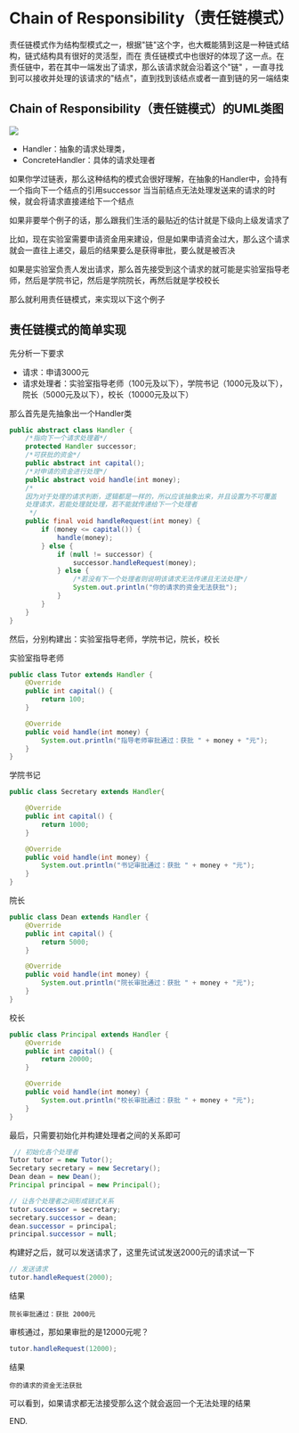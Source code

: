 # Chain of Responsibility（责任链模式）

责任链模式作为结构型模式之一，根据"链"这个字，也大概能猜到这是一种链式结构，链式结构具有很好的灵活型，而在
责任链模式中也很好的体现了这一点。在责任链中，若在其中一端发出了请求，那么该请求就会沿着这个"链"
，一直寻找到可以接收并处理的该请求的"结点"，直到找到该结点或者一直到链的另一端结束

## Chain of Responsibility（责任链模式）的UML类图

![](https://raw.githubusercontent.com/InnoFang/DesignPatterns/master/uml/chain_of_responsibility.png)

 + Handler：抽象的请求处理类，
 + ConcreteHandler：具体的请求处理者

如果你学过链表，那么这种结构的模式会很好理解，在抽象的Handler中，会持有一个指向下一个结点的引用successor
当当前结点无法处理发送来的请求的时候，就会将请求直接递给下一个结点

如果非要举个例子的话，那么跟我们生活的最贴近的估计就是下级向上级发请求了

比如，现在实验室需要申请资金用来建设，但是如果申请资金过大，那么这个请求就会一直往上递交，最后的结果要么是获得审批，要么就是被否决

如果是实验室负责人发出请求，那么首先接受到这个请求的就可能是实验室指导老师，然后是学院书记，然后是学院院长，再然后就是学校校长

那么就利用责任链模式，来实现以下这个例子

## 责任链模式的简单实现

先分析一下要求

 + 请求：申请3000元
 + 请求处理者：实验室指导老师（100元及以下），学院书记（1000元及以下），院长（5000元及以下），校长（10000元及以下）

 那么首先是先抽象出一个Handler类
```java
public abstract class Handler {
    /*指向下一个请求处理着*/
    protected Handler successor;
    /*可获批的资金*/
    public abstract int capital();
    /*对申请的资金进行处理*/
    public abstract void handle(int money);
    /*
    因为对于处理的请求判断，逻辑都是一样的，所以应该抽象出来，并且设置为不可覆盖
    处理请求，若能处理就处理，若不能就传递给下一个处理者
     */
    public final void handleRequest(int money) {
        if (money <= capital()) {
            handle(money);
        } else {
            if (null != successor) {
                successor.handleRequest(money);
            } else {
                /*若没有下一个处理者则说明该请求无法传递且无法处理*/
                System.out.println("你的请求的资金无法获批");
            }
        }
    }
}
```

然后，分别构建出：实验室指导老师，学院书记，院长，校长

实验室指导老师
```java
public class Tutor extends Handler {
    @Override
    public int capital() {
        return 100;
    }

    @Override
    public void handle(int money) {
        System.out.println("指导老师审批通过：获批 " + money + "元");
    }
}
```

学院书记
```java
public class Secretary extends Handler{

    @Override
    public int capital() {
        return 1000;
    }

    @Override
    public void handle(int money) {
        System.out.println("书记审批通过：获批 " + money + "元");
    }
}
```

院长
```java
public class Dean extends Handler {
    @Override
    public int capital() {
        return 5000;
    }

    @Override
    public void handle(int money) {
        System.out.println("院长审批通过：获批 " + money + "元");
    }
}
```

校长
```java
public class Principal extends Handler {
    @Override
    public int capital() {
        return 20000;
    }

    @Override
    public void handle(int money) {
        System.out.println("校长审批通过：获批 " + money + "元");
    }
}
```

最后，只需要初始化并构建处理者之间的关系即可
```java
 // 初始化各个处理者
Tutor tutor = new Tutor();
Secretary secretary = new Secretary();
Dean dean = new Dean();
Principal principal = new Principal();

// 让各个处理者之间形成链式关系
tutor.successor = secretary;
secretary.successor = dean;
dean.successor = principal;
principal.successor = null;
```

构建好之后，就可以发送请求了，这里先试试发送2000元的请求试一下
```java
// 发送请求
tutor.handleRequest(2000);
```

结果
```console
院长审批通过：获批 2000元
```

审核通过，那如果审批的是12000元呢？
```java
tutor.handleRequest(12000);
```

结果
```console
你的请求的资金无法获批
```
可以看到，如果请求都无法接受那么这个就会返回一个无法处理的结果

END.